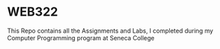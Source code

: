 # WEB322
This Repo contains all the Assignments and Labs, I completed during my Computer Programming program at Seneca College
